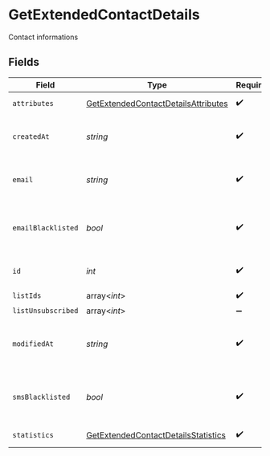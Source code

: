 # GetExtendedContactDetails

Contact informations


## Fields

| Field                                                                                             | Type                                                                                              | Required                                                                                          | Description                                                                                       | Example                                                                                           |
| ------------------------------------------------------------------------------------------------- | ------------------------------------------------------------------------------------------------- | ------------------------------------------------------------------------------------------------- | ------------------------------------------------------------------------------------------------- | ------------------------------------------------------------------------------------------------- |
| `attributes`                                                                                      | [GetExtendedContactDetailsAttributes](../../models/shared/GetExtendedContactDetailsAttributes.md) | :heavy_check_mark:                                                                                | Set of attributes of the contact                                                                  |                                                                                                   |
| `createdAt`                                                                                       | *string*                                                                                          | :heavy_check_mark:                                                                                | Creation UTC date-time of the contact (YYYY-MM-DDTHH:mm:ss.SSSZ)                                  | 2017-05-12T12:30:00Z                                                                              |
| `email`                                                                                           | *string*                                                                                          | :heavy_check_mark:                                                                                | Email address of the contact for which you requested the details                                  | john.smith@example.com                                                                            |
| `emailBlacklisted`                                                                                | *bool*                                                                                            | :heavy_check_mark:                                                                                | Blacklist status for email campaigns (true=blacklisted, false=not blacklisted)                    | false                                                                                             |
| `id`                                                                                              | *int*                                                                                             | :heavy_check_mark:                                                                                | ID of the contact for which you requested the details                                             | 32                                                                                                |
| `listIds`                                                                                         | array<*int*>                                                                                      | :heavy_check_mark:                                                                                | N/A                                                                                               |                                                                                                   |
| `listUnsubscribed`                                                                                | array<*int*>                                                                                      | :heavy_minus_sign:                                                                                | N/A                                                                                               |                                                                                                   |
| `modifiedAt`                                                                                      | *string*                                                                                          | :heavy_check_mark:                                                                                | Last modification UTC date-time of the contact (YYYY-MM-DDTHH:mm:ss.SSSZ)                         | 2017-05-12T12:30:00Z                                                                              |
| `smsBlacklisted`                                                                                  | *bool*                                                                                            | :heavy_check_mark:                                                                                | Blacklist status for SMS campaigns (true=blacklisted, false=not blacklisted)                      | true                                                                                              |
| `statistics`                                                                                      | [GetExtendedContactDetailsStatistics](../../models/shared/GetExtendedContactDetailsStatistics.md) | :heavy_check_mark:                                                                                | Campaign statistics of the contact                                                                |                                                                                                   |